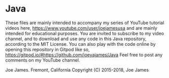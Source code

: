 # Java
These files are mainly intended to accompany my series of YouTube tutorial videos here, 
https://www.youtube.com/user/joejamesusa
and are mainly intended for educational purposes.
You are invited to subscribe to my video channel, and to download and use any code in 
this Java repository, according to the MIT License. 
You can also play with the code online by opening this repository in Gitpod like so,
https://gitpod.io/#https://github.com/joeyajames/Java
Feel free to post any comments on my YouTube channel.

Joe James.
Fremont, California
Copyright (C) 2015-2018, Joe James
